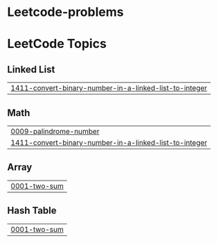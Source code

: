 # Leetcode-problems
<!---LeetCode Topics Start-->
# LeetCode Topics
## Linked List
|  |
| ------- |
| [1411-convert-binary-number-in-a-linked-list-to-integer](https://github.com/Nandinisadu/Leetcode-problems/tree/master/1411-convert-binary-number-in-a-linked-list-to-integer) |
## Math
|  |
| ------- |
| [0009-palindrome-number](https://github.com/Nandinisadu/Leetcode-problems/tree/master/0009-palindrome-number) |
| [1411-convert-binary-number-in-a-linked-list-to-integer](https://github.com/Nandinisadu/Leetcode-problems/tree/master/1411-convert-binary-number-in-a-linked-list-to-integer) |
## Array
|  |
| ------- |
| [0001-two-sum](https://github.com/Nandinisadu/Leetcode-problems/tree/master/0001-two-sum) |
## Hash Table
|  |
| ------- |
| [0001-two-sum](https://github.com/Nandinisadu/Leetcode-problems/tree/master/0001-two-sum) |
<!---LeetCode Topics End-->